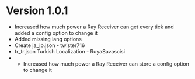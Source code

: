 # Version 1.0.1

* Increased how much power a Ray Receiver can get every tick and added a config option to change it
* Added missing lang options
* Create ja_jp.json - twister716
* tr_tr.json Turkish Localization - RuyaSavascisi
*
    * Increased how much power a Ray Receiver can store a config option to change it